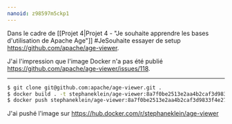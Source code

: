 ```yaml
---
nanoid: z98597m5ckp1
---
```

Dans le cadre de [[Projet 4|Projet 4 - "Je souhaite apprendre les bases d'utilisation de Apache Age"]] #JeSouhaite essayer de setup <https://github.com/apache/age-viewer>.

J'ai l'impression que l'image Docker n'a pas été publié <https://github.com/apache/age-viewer/issues/118>.

---

```sh
$ git clone git@github.com:apache/age-viewer.git .
$ docker build . -t stephaneklein/age-viewer:8a7f0be2513e2aa4b2caf3d9833f4e2707f0001d
$ docker push stephaneklein/age-viewer:8a7f0be2513e2aa4b2caf3d9833f4e2707f0001d
```

J'ai pushé l'image sur https://hub.docker.com/r/stephaneklein/age-viewer
